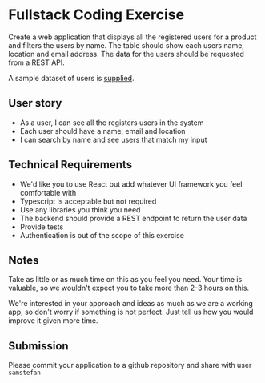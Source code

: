 # Fullstack Coding Exercise

Create a web application that displays all the registered users for a product and filters the users by name. The table should show each users name, location and email address. The data for the users should be requested from a REST API.

A sample dataset of users is [supplied](/fresh8gaming/fullstack-coding-exercise/blob/main/sampledata.json).

## User story

- As a user, I can see all the registers users in the system
- Each user should have a name, email and location
- I can search by name and see users that match my input

## Technical Requirements

- We'd like you to use React but add whatever UI framework you feel comfortable with
- Typescript is acceptable but not required
- Use any libraries you think you need
- The backend should provide a REST endpoint to return the user data
- Provide tests
- Authentication is out of the scope of this exercise

## Notes

Take as little or as much time on this as you feel you need. Your time is valuable, so we wouldn't expect you to take more than 2-3 hours on this.

We're interested in your approach and ideas as much as we are a working app, so don't worry if something is not perfect. Just tell us how you would improve it given more time.

## Submission

Please commit your application to a github repository and share with user `samstefan`
